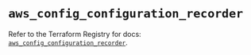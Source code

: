 # `aws_config_configuration_recorder`

Refer to the Terraform Registry for docs: [`aws_config_configuration_recorder`](https://registry.terraform.io/providers/hashicorp/aws/5.42.0/docs/resources/config_configuration_recorder).
